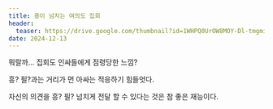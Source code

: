 ```yaml
---
title: 흥이 넘치는 여의도 집회
header:
  teaser: https://drive.google.com/thumbnail?id=1WHPQ0UrOW8MOY-Dl-tmgmicJ8RNpRAyS&sz=w1000
date: 2024-12-13
---
```


뭐랄까... 집회도 인싸들에게 점령당한 느낌?

흥? 필?과는 거리가 먼 아싸는 적응하기 힘들엇다.

자신의 의견을 흥? 필? 넘치게 전달 할 수 있다는 것은 참 좋은 재능이다.